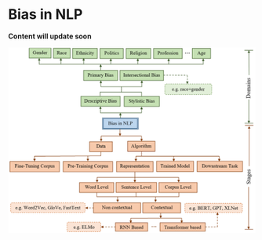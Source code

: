 # Bias in NLP
**Content will update soon**

<img src= 'https://github.com/anoopkdcs/NLPBias/blob/main/img/heterogenous.png'>
